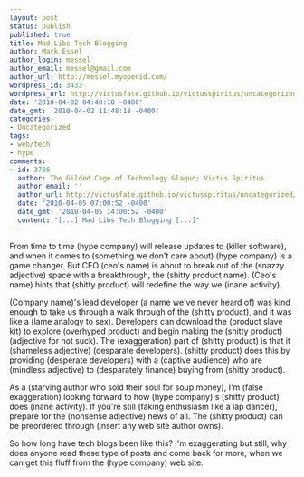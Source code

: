 ```yaml
---
layout: post
status: publish
published: true
title: Mad Libs Tech Blogging
author: Mark Essel
author_login: messel
author_email: messel@gmail.com
author_url: http://messel.myopenid.com/
wordpress_id: 3433
wordpress_url: http://victusfate.github.io/victusspiritus/uncategorized/2010/04/02/mad-libs-tech-blogging/
date: '2010-04-02 04:48:18 -0400'
date_gmt: '2010-04-02 11:48:18 -0400'
categories:
- Uncategorized
tags:
- web/tech
- hype
comments:
- id: 3786
  author: The Gilded Cage of Technology &laquo; Victus Spiritus
  author_email: ''
  author_url: http://victusfate.github.io/victusspiritus/uncategorized/2010/04/05/the-gilded-cage-of-technology/
  date: '2010-04-05 07:00:52 -0400'
  date_gmt: '2010-04-05 14:00:52 -0400'
  content: "[...] Mad Libs Tech Blogging [...]"
---
```

<p>From time to time (hype company) will release updates to (killer software), and when it comes to (something we don't care about) (hype company) is a game changer. But CEO (ceo's name) is about to break out of the (snazzy adjective) space with a breakthrough, the (shitty product name). (Ceo's name) hints that (shitty product) will redefine the way we (inane activity).   </p>
<p>(Company name)'s lead developer (a name we've never heard of) was kind enough to take us through a walk through of the (shitty product), and it was like a (lame analogy to sex). Developers can download the (product slave kit) to explore (overhyped product) and begin making the (shitty product) (adjective for not suck). The (exaggeration) part of (shitty product) is that it (shameless adjective) (desparate developers). (shitty product) does this by providing (desperate developers) with a (captive audience) who are (mindless adjective) to (desparately finance) buying from (shitty product). </p>
<p>As a (starving author who sold their soul for soup money), I'm (false exaggeration) looking forward to how (hype company)'s (shitty product) does (inane activity). If you're still (faking enthusiasm like a lap dancer), prepare for the (nonsense adjective) news of all. The (shitty product) can be preordered through (insert any web site author owns).</p>
<p>So how long have tech blogs been like this? I'm exaggerating but still, why does anyone read these type of posts and come back for more, when we can get this fluff from the (hype company) web site.</p>
